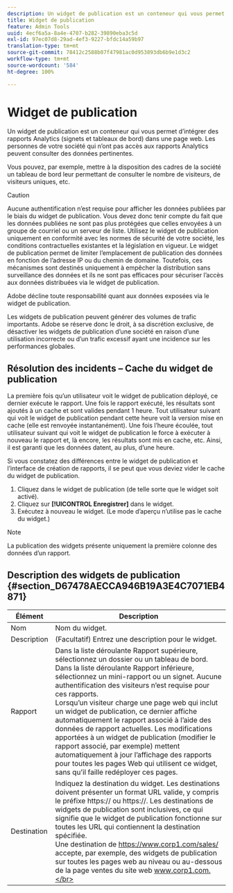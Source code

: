 ```yaml
---
description: Un widget de publication est un conteneur qui vous permet d’intégrer des rapports marketing (signets et tableaux de bord) dans une page web. Les personnes de votre société qui n’ont pas accès aux rapports marketing peuvent visualiser des données pertinentes.
title: Widget de publication
feature: Admin Tools
uuid: 4ecf6a5a-8a4e-4707-b282-39890eba3c5d
exl-id: 97ec07d8-29ad-4ef3-9227-bfdc14a59b97
translation-type: tm+mt
source-git-commit: 78412c2588b07f47981ac0d953893db6b9e1d3c2
workflow-type: tm+mt
source-wordcount: '584'
ht-degree: 100%

---
```


# Widget de publication

Un widget de publication est un conteneur qui vous permet d’intégrer des rapports Analytics (signets et tableaux de bord) dans une page web. Les personnes de votre société qui n’ont pas accès aux rapports Analytics peuvent consulter des données pertinentes.

Vous pouvez, par exemple, mettre à la disposition des cadres de la société un tableau de bord leur permettant de consulter le nombre de visiteurs, de visiteurs uniques, etc.

>[!CAUTION]
>
>Aucune authentification n’est requise pour afficher les données publiées par le biais du widget de publication. Vous devez donc tenir compte du fait que les données publiées ne sont pas plus protégées que celles envoyées à un groupe de courriel ou un serveur de liste. Utilisez le widget de publication uniquement en conformité avec les normes de sécurité de votre société, les conditions contractuelles existantes et la législation en vigueur. Le widget de publication permet de limiter l’emplacement de publication des données en fonction de l’adresse IP ou du chemin de domaine. Toutefois, ces mécanismes sont destinés uniquement à empêcher la distribution sans surveillance des données et ils ne sont pas efficaces pour sécuriser l’accès aux données distribuées via le widget de publication.
>
> Adobe décline toute responsabilité quant aux données exposées via le widget de publication.

Les widgets de publication peuvent générer des volumes de trafic importants. Adobe se réserve donc le droit, à sa discrétion exclusive, de désactiver les widgets de publication d’une société en raison d’une utilisation incorrecte ou d’un trafic excessif ayant une incidence sur les performances globales.

## Résolution des incidents – Cache du widget de publication

La première fois qu’un utilisateur voit le widget de publication déployé, ce dernier exécute le rapport. Une fois le rapport exécuté, les résultats sont ajoutés à un cache et sont valides pendant 1 heure. Tout utilisateur suivant qui voit le widget de publication pendant cette heure voit la version mise en cache (elle est renvoyée instantanément). Une fois l’heure écoulée, tout utilisateur suivant qui voit le widget de publication le force à exécuter à nouveau le rapport et, là encore, les résultats sont mis en cache, etc. Ainsi, il est garanti que les données datent, au plus, d’une heure.

Si vous constatez des différences entre le widget de publication et l’interface de création de rapports, il se peut que vous deviez vider le cache du widget de publication.

1. Cliquez dans le widget de publication (de telle sorte que le widget soit activé).
1. Cliquez sur **[!UICONTROL Enregistrer]** dans le widget.
1. Exécutez à nouveau le widget. (Le mode d’aperçu n’utilise pas le cache du widget.)

>[!NOTE]
>
>La publication des widgets présente uniquement la première colonne des données d’un rapport.

## Description des widgets de publication {#section_D67478AECCA946B19A3E4C7071EB4871}

| Élément | Description |
|--- |--- |
| Nom | Nom du widget. |
| Description | (Facultatif) Entrez une description pour le widget. |
| Rapport | Dans la liste déroulante Rapport supérieure, sélectionnez un dossier ou un tableau de bord. Dans la liste déroulante Rapport inférieure, sélectionnez un mini-rapport ou un signet.  Aucune authentification des visiteurs n’est requise pour ces rapports. <br>Lorsqu’un visiteur charge une page web qui inclut un widget de publication, ce dernier affiche automatiquement le rapport associé à l’aide des données de rapport actuelles. Les modifications apportées à un widget de publication (modifier le rapport associé, par exemple) mettent automatiquement à jour l’affichage des rapports pour toutes les pages Web qui utilisent ce widget, sans qu’il faille redéployer ces pages.</br> |
| Destination | Indiquez la destination du widget.   Les destinations doivent présenter un format URL valide, y compris le préfixe https:// ou https://. Les destinations de widgets de publication sont inclusives, ce qui signifie que le widget de publication fonctionne sur toutes les URL qui contiennent la destination spécifiée. <br>Une destination de https://www.corp1.com/sales/ accepte, par exemple, des widgets de publication sur toutes les pages web au niveau ou au-dessous de la page ventes du site web www.corp1.com.</br> |
